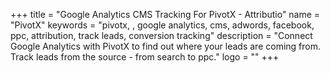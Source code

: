 +++
title = "Google Analytics CMS Tracking For PivotX - Attributio"
name = "PivotX"
keywords = "pivotx, , google analytics, cms, adwords, facebook, ppc, attribution, track leads, conversion tracking"
description = "Connect Google Analytics with PivotX to find out where your leads are coming from. Track leads from the source - from search to ppc."
logo = ""
+++
